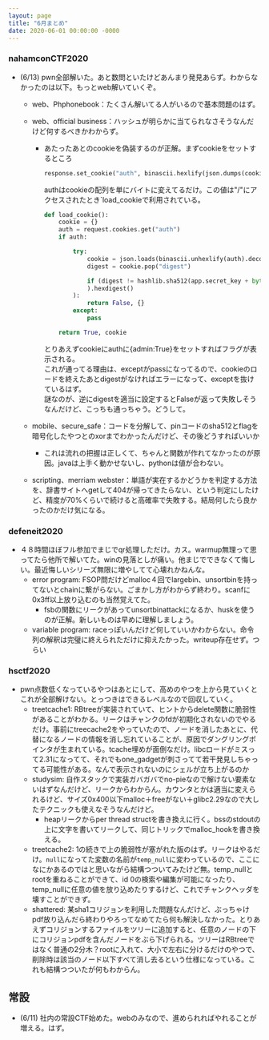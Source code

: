 ```yaml
---
layout: page
title: "6月まとめ"
date: 2020-06-01 00:00:00 -0000
---
```

### nahamconCTF2020
- (6/13) pwn全部解いた。あと数問といたけどあんまり発見あらず。わからなかったのは以下。もっとweb解いていくぞ。
    - web、Phphonebook：たくさん解いてる人がいるので基本問題のはず。
    - web、official business：ハッシュが明らかに当てられなさそうなんだけど何するべきかわからず。
        - あたったあとのcookieを偽装するのが正解。まずcookieをセットするところ
            ```python
            response.set_cookie("auth", binascii.hexlify(json.dumps(cookie).encode("utf8")))
            ```
            authはcookieの配列を単にバイトに変えてるだけ。この値は"/"にアクセスされたとき`load_cookieで利用されている。
            ```python
            def load_cookie():
                cookie = {}
                auth = request.cookies.get("auth")
                if auth:

                    try:
                        cookie = json.loads(binascii.unhexlify(auth).decode("utf8"))
                        digest = cookie.pop("digest")

                        if (digest != hashlib.sha512(app.secret_key + bytes(json.dumps(cookie, sort_keys=True), "ascii")
                        ).hexdigest()
                    ):
                        return False, {}
                    except:
                        pass

                return True, cookie
            ```
            とりあえずcookieにauthに{admin:True}をセットすればフラグが表示される。  
            これが通ってる理由は、exceptがpassになってるので、cookieのロードを終えたあとdigestがなければエラーになって、exceptを抜けているはず。  
            謎なのが、逆にdigestを適当に設定するとFalseが返って失敗しそうなんだけど、こっちも通っちゃう。どうして。
        
    - mobile、secure_safe：コードを分解して、pinコードのsha512とflagを暗号化したやつとのxorまでわかったんだけど、その後どうすればいいか
        - これは流れの把握は正しくて、ちゃんと関数が作れてなかったのが原因。javaは上手く動かせないし、pythonは値が合わない。
    - scripting、merriam webster：単語が実在するかどうかを判定する方法を、辞書サイトへgetして404が帰ってきたらない、という判定にしたけど、精度が70%くらいで続けると高確率で失敗する。結局何したら良かったのかだけ気になる。
### defeneit2020
- ４８時間ほぼフル参加でまじでqr処理しただけ。カス。warmup無理って思ってたら他所で解いてた。winの見落としが痛い。他まじでできなくて悔しい。最近悔しいシリーズ無限に増やしてて心壊れかねんな。
    - error program: FSOP問だけどmalloc４回でlargebin、unsortbinを持ってないとchainに繋がらない。ごまかし方がわからず終わり。scanfに0x3ff以上放り込むのも当然覚えてた。
        - fsbの関数にリークがあってunsortbinattackになるか、huskを使うのが正解。新しいものは早めに理解しましょう。
    - variable program: raceっぽいんだけど何していいかわからない。命令列の解釈は完璧に終えられただけに抑えたかった。writeup存在せず。つらい

### hsctf2020
- pwn点数低くなっているやつはあとにして、高めのやつを上から見ていくとこれが全部解けない。とっつきはできるレベルなので回収していく。
    - treetcache1: RBtreeが実装されていて、ヒントからdelete関数に脆弱性があることがわかる。リークはチャンクのfdが初期化されないのでやるだけ。事前にtreecache2をやっていたので、ノードを消したあとに、代替になるノードの情報を消し忘れていることが、原因でダングリングポインタが生まれている。tcache埋めが面倒なだけ。libcロードがミスって2.31になってて、それでもone_gadgetが刺さってて若干発見しちゃってる可能性がある。なんで表示されないのにシェルが立ち上がるのか
    - studysim: 自作スタックで実装ガバガバでno-pieなので解けない要素ないはずなんだけど、リークからわからん。カウンタとかは適当に変えられるけど、サイズ0x400以下malloc＋freeがない＋glibc2.29なので大したテクニックも使えなそうなんだけど。
        - heapリークからper thread structを書き換えに行く。bssのstdoutの上に文字を書いてリークして、同じトリックでmalloc_hookを書き換える。
    - treetcache2: 1の続きで上の脆弱性が塞がれた版のはず。リークはやるだけ。`null`になってた変数の名前が`temp_null`に変わっているので、ここになにかあるのではと思いながら結構つついてみたけど無。temp_nullとrootを重ねることができて、id 0の検索や編集が可能になったり、temp_nullに任意の値を放り込めたりするけど、これでチャンクヘッダを壊すことができず。
    - shattered: 某sha1コリジョンを利用した問題なんだけど、ぶっちゃけpdf放り込んだら終わりやろってなめてたら何も解決しなかった。とりあえずコリジョンするファイルをツリーに追加すると、任意のノードの下にコリジョンpdfを含んだノードをぶら下げられる。ツリーはRBtreeではなく普通の2分木？rootに入れて、大小で左右に分けるだけのやつで、削除時は該当のノード以下すべて消し去るという仕様になっている。これも結構つついたが何もわからん。

## 常設
- (6/11) 社内の常設CTF始めた。webのみなので、進められればやれることが増える。はず。